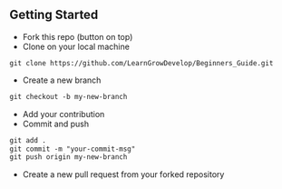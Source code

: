 ## Getting Started

- Fork this repo (button on top)
- Clone on your local machine

```terminal
git clone https://github.com/LearnGrowDevelop/Beginners_Guide.git
```

- Create a new branch

```markdown
git checkout -b my-new-branch
```
- Add your contribution
- Commit and push

```markdown
git add .
git commit -m "your-commit-msg"
git push origin my-new-branch
```

- Create a new pull request from your forked repository
